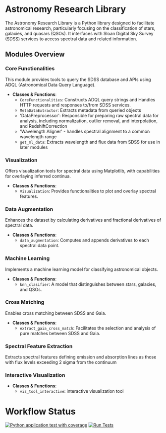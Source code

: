 # Astronomy Research Library

The Astronomy Research Library is a Python library designed to facilitate astronomical research, particularly focusing on the classification of stars, galaxies, and quasars (QSOs). It interfaces with Sloan Digital Sky Survey (SDSS) services to access spectral data and related information.

## Modules Overview

### Core Functionalities
This module provides tools to query the SDSS database and APIs using ADQL (Astronomical Data Query Language).

- **Classes & Functions**:
  - `CoreFunctionalities`: Constructs ADQL query strings and Handles HTTP requests and responses to/from SDSS services.
  - `MetaDataExtractor`: Extracts metadata from queried objects
  - 'DataPreprocessor': Responsible for preparing raw spectral data for analysis, including normalization, outlier removal, and interpolation, and RedshiftCorrection
  - 'Wavelength Aligner' - handles spectral alignment to a common wavelength range
  - `get_ml_data`: Extracts wavelength and flux data from SDSS for use in later modules



### Visualization
Offers visualization tools for spectral data using Matplotlib, with capabilities for overlaying inferred continua.

- **Classes & Functions**:
  - `Vizualization`: Provides functionalities to plot and overlay spectral features.

### Data Augmentation
Enhances the dataset by calculating derivatives and fractional derivatives of spectral data.

- **Classes & Functions**:
  - `data_augmentation`: Computes and appends derivatives to each spectral data point.

### Machine Learning
Implements a machine learning model for classifying astronomical objects.

- **Classes & Functions**:
  - `knn_clasifier`: A model that distinguishes between stars, galaxies, and QSOs.

### Cross Matching
Enables cross matching between SDSS and Gaia.

- **Classes & Functions**:
  - `extract_gaia_cross_match`: Facilitates the selection and analysis of pure matches between SDSS and Gaia.

### Spectral Feature Extraction
Extracts spectral features defining emission and absorption lines as those with flux
levels exceeding 2 sigma from the continuum

### Interactive Visualization
- **Classes & Functions**:
  - `viz_tool_interactive`: interactive visualization tool


# Workflow Status

[![Python application test with coverage](https://code.harvard.edu/CS107/team31_2023/actions/workflows/code_coverage.yml/badge.svg?branch=dev)](https://code.harvard.edu/CS107/team31_2023/actions/workflows/code_coverage.yml)
[![Run Tests](https://code.harvard.edu/CS107/team31_2023/actions/workflows/tests.yml/badge.svg?branch=dev)](https://code.harvard.edu/CS107/team31_2023/actions/workflows/tests.yml)

